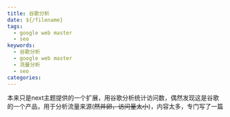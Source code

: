 ```yaml
---
title: 谷歌分析
date: ${/filename}
tags:
  - google web master
  - seo
keywords:
  - 谷歌分析
  - google web master
  - 流量分析
  - seo
categories:  
---
```

本来只是next主题提供的一个扩展，用谷歌分析统计访问数，偶然发现这是谷歌的一个产品，用于分析流量来源(~~然并卵，访问量太小~~)，内容太多，专门写了一篇
